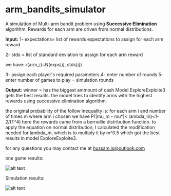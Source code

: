 # arm_bandits_simulator
A simulation of Multi-arm bandit problem using **Successive Elimination** algorithm.
Rewards for each arm are driven from normal distributions.

**Input:**
1- expectations= list of rewards expectations to assign for each arm reward

2- stds = list of standard deviation to assign for each arm reward

we have:
r(arm_i)~N(exps[i], stds[i])

3- assign each player's required parameters
4- enter number of rounds
5- enter number of games to play = simulation rounds

**Output:**
winner = has the biggest ammount of cash
Model ExploreExploite3 gets the best results.
the model tries to identify arms with the highest rewards using successive elimination algorithm.

the original probability of the follow inequality is: for each arm i and number of times m where arm i chosen we have P(|mu_m - mu*|< lambda_m)<1- 2/(T^4)
here the rewards came from a bernollie distribution function. 
to apply the equation on normal distribution, I calculated the modification needed for lambda_m, which is to multiply it by m^0.5 which got the best results in model ExploreExploite3. 

for any questions you may contact me at hussam.is@outlook.com


one game results:

![alt text](https://github.com/hussam0is/arm_bandits_simulator/blob/main_br/one_game_results.png)




Simulation results:


![alt text](https://github.com/hussam0is/arm_bandits_simulator/blob/main_br/simulation_results.png)

